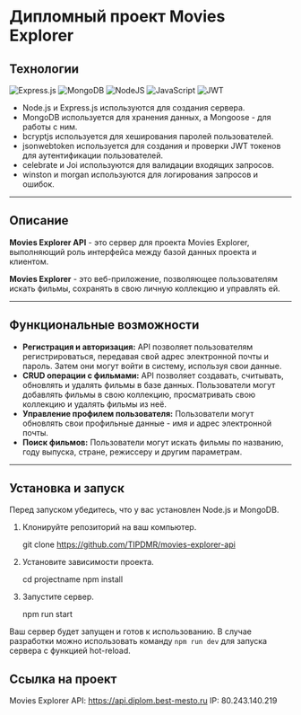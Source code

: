 # **Дипломный проект Movies Explorer**
## Технологии
![Express.js](https://img.shields.io/badge/express.js-%23404d59.svg?style=for-the-badge&logo=express&logoColor=%2361DAFB)
![MongoDB](https://img.shields.io/badge/MongoDB-%234ea94b.svg?style=for-the-badge&logo=mongodb&logoColor=white)
![NodeJS](https://img.shields.io/badge/node.js-6DA55F?style=for-the-badge&logo=node.js&logoColor=white)
![JavaScript](https://img.shields.io/badge/javascript-%23323330.svg?style=for-the-badge&logo=javascript&logoColor=%23F7DF1E)
![JWT](https://img.shields.io/badge/JWT-black?style=for-the-badge&logo=JSON%20web%20tokens)
- Node.js и Express.js используются для создания сервера.
- MongoDB используется для хранения данных, а Mongoose - для работы с ним.
- bcryptjs используется для хеширования паролей пользователей.
- jsonwebtoken используется для создания и проверки JWT токенов для аутентификации пользователей.
- celebrate и Joi используются для валидации входящих запросов.
- winston и morgan используются для логирования запросов и ошибок.
___

## Описание

**Movies Explorer API** - это сервер для проекта Movies Explorer, выполняющий роль интерфейса между базой данных проекта и
клиентом.

**Movies Explorer** - это веб-приложение, позволяющее пользователям искать фильмы, сохранять в свою личную коллекцию и
управлять ей.

___

## Функциональные возможности

- **Регистрация и авторизация:** API позволяет пользователям регистрироваться, передавая свой адрес электронной почты и
  пароль. Затем они могут войти в систему, используя свои данные.
- **CRUD операции с фильмами:** API позволяет создавать, считывать, обновлять и удалять фильмы в базе данных. Пользователи
  могут добавлять фильмы в свою коллекцию, просматривать свою коллекцию и удалять фильмы из неё.
- **Управление профилем пользователя:** Пользователи могут обновлять свои профильные данные - имя и адрес электронной почты.
- **Поиск фильмов:** Пользователи могут искать фильмы по названию, году выпуска, стране, режиссеру и другим параметрам.

___

## Установка и запуск
Перед запуском убедитесь, что у вас установлен Node.js и MongoDB.

1) Клонируйте репозиторий на ваш компьютер.


    git clone https://github.com/TIPDMR/movies-explorer-api

2) Установите зависимости проекта.


    cd projectname
    npm install

3) Запустите сервер.


    npm run start

Ваш сервер будет запущен и готов к использованию. В случае разработки можно использовать команду `npm run dev` для запуска сервера с функцией hot-reload.


## Ссылка на проект
Movies Explorer API: https://api.diplom.best-mesto.ru
IP: 80.243.140.219
